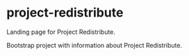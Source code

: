 # project-redistribute
Landing page for Project Redistribute.

Bootstrap project with information about Project Redistribute.
